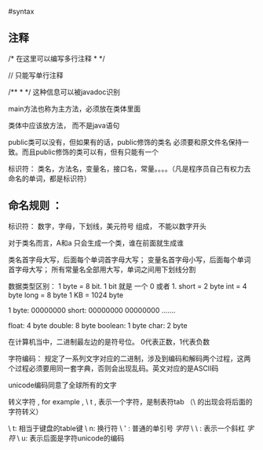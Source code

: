 #syntax

## 注释
/*  在这里可以编写多行注释 * */

// 只能写单行注释

/**
*
*/  这种信息可以被javadoc识别

main方法也称为主方法，必须放在类体里面

类体中应该放方法， 而不是java语句

public类可以没有，但如果有的话，public修饰的类名 必须要和原文件名保持一致。而且public修饰的类可以有，但有只能有一个

标识符： 类名，方法名，变量名，接口名，常量。。。。（凡是程序员自己有权力去命名的单词，都是标识符）

## 命名规则 ：
标识符： 数字，字母，下划线，美元符号 组成， 不能以数字开头

对于类名而言，A和a 只会生成一个类，谁在前面就生成谁

类名首字母大写，后面每个单词首字母大写； 变量名首字母小写，后面每个单词首字母大写； 所有常量名全部用大写，单词之间用下划线分割

数据类型区别：
1 byte = 8 bit. 1 bit 就是 一个 0 或者 1. 
short = 2 byte
int = 4 byte 
long = 8 byte 
1 KB = 1024 byte 

1 byte: 00000000
short: 00000000 00000000 
.......

float: 4 byte 
double: 8 byte 
boolean: 1 byte 
char: 2 byte 

在计算机当中，二进制最左边的是符号位。 0代表正数，1代表负数

字符编码： 规定了一系列文字对应的二进制，涉及到编码和解码两个过程，这两个过程必须要用同一套字典，否则会出现乱码。英文对应的是ASCII码

unicode编码同意了全球所有的文字

转义字符 \, for example , \ t , 表示一个字符，是制表符tab （\ 的出现会将后面的字符转义）

\ t: 相当于键盘的table键
\ n: 换行符
\ ' : 普通的单引号 *字符*
\ \ : 表示一个斜杠 *字符*
\ u: 表示后面是字符unicode的编码












